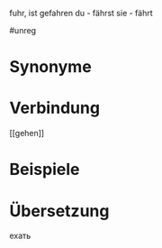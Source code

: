 fuhr, ist gefahren
du - fährst
sie - fährt

#unreg
# Synonyme

# Verbindung 
[[gehen]]
# Beispiele
# Übersetzung
ехать

